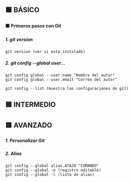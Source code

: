 ## :green_square: BÁSICO
#### :orange_square: Primeros pasos con Git
##### 1. git version
~~~
git version (ver si esta instalado)
~~~

##### 2. git config --global user...
~~~
git config global --user.name "Nombre del autor"
git config global --user.email "Correo del autor"
~~~
~~~
git config --list (muestra las configuraciones de git)
~~~

## :yellow_square: INTERMEDIO


## :red_square: AVANZADO
##### 1. Personalizar Git
##### 2. Alias
~~~
git config --global alias.ATAJO "COMANDO"
git config --global -e (registro editable)
git config --global -l (lista de alias)
~~~